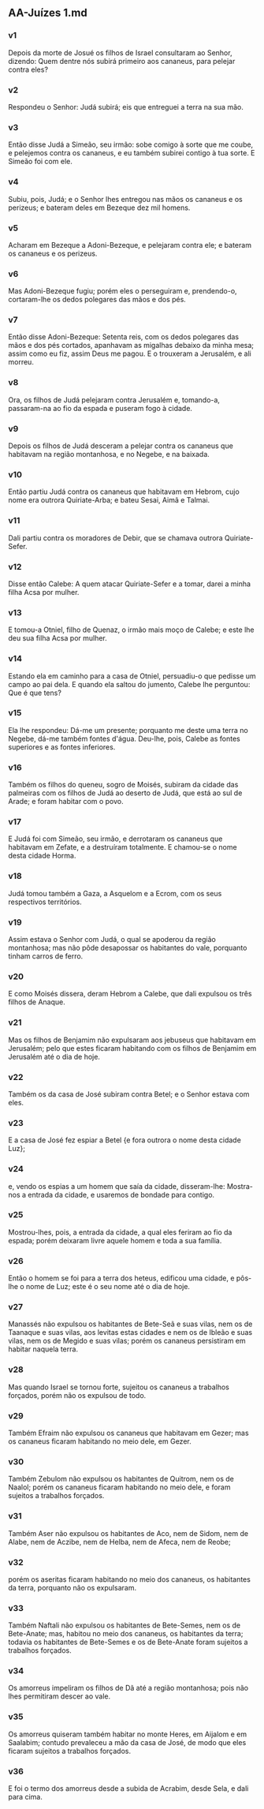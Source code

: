 ## AA-Juízes 1.md
### v1
 Depois da morte de Josué os filhos de Israel consultaram ao Senhor, dizendo: Quem dentre nós subirá primeiro aos cananeus, para pelejar contra eles?
### v2
 Respondeu o Senhor: Judá subirá; eis que entreguei a terra na sua mão.
### v3
 Então disse Judá a Simeão, seu irmão: sobe comigo à sorte que me coube, e pelejemos contra os cananeus, e eu também subirei contigo à tua sorte. E Simeão foi com ele.
### v4
 Subiu, pois, Judá; e o Senhor lhes entregou nas mãos os cananeus e os perizeus; e bateram deles em Bezeque dez mil homens.
### v5
 Acharam em Bezeque a Adoni-Bezeque, e pelejaram contra ele; e bateram os cananeus e os perizeus.
### v6
 Mas Adoni-Bezeque fugiu; porém eles o perseguiram e, prendendo-o, cortaram-lhe os dedos polegares das mãos e dos pés.
### v7
 Então disse Adoni-Bezeque: Setenta reis, com os dedos polegares das mãos e dos pés cortados, apanhavam as migalhas debaixo da minha mesa; assim como eu fiz, assim Deus me pagou. E o trouxeram a Jerusalém, e ali morreu.
### v8
 Ora, os filhos de Judá pelejaram contra Jerusalém e, tomando-a, passaram-na ao fio da espada e puseram fogo à cidade.
### v9
 Depois os filhos de Judá desceram a pelejar contra os cananeus que habitavam na região montanhosa, e no Negebe, e na baixada.
### v10
 Então partiu Judá contra os cananeus que habitavam em Hebrom, cujo nome era outrora Quiriate-Arba; e bateu Sesai, Aimã e Talmai.
### v11
 Dali partiu contra os moradores de Debir, que se chamava outrora Quiriate-Sefer.
### v12
 Disse então Calebe: A quem atacar Quiriate-Sefer e a tomar, darei a minha filha Acsa por mulher.
### v13
 E tomou-a Otniel, filho de Quenaz, o irmão mais moço de Calebe; e este lhe deu sua filha Acsa por mulher.
### v14
 Estando ela em caminho para a casa de Otniel, persuadiu-o que pedisse um campo ao pai dela. E quando ela saltou do jumento, Calebe lhe perguntou: Que é que tens?
### v15
 Ela lhe respondeu: Dá-me um presente; porquanto me deste uma terra no Negebe, dá-me também fontes d'água. Deu-lhe, pois, Calebe as fontes superiores e as fontes inferiores.
### v16
 Também os filhos do queneu, sogro de Moisés, subiram da cidade das palmeiras com os filhos de Judá ao deserto de Judá, que está ao sul de Arade; e foram habitar com o povo.
### v17
 E Judá foi com Simeão, seu irmão, e derrotaram os cananeus que habitavam em Zefate, e a destruíram totalmente. E chamou-se o nome desta cidade Horma.
### v18
 Judá tomou também a Gaza, a Asquelom e a Ecrom, com os seus respectivos territórios.
### v19
 Assim estava o Senhor com Judá, o qual se apoderou da região montanhosa; mas não pôde desapossar os habitantes do vale, porquanto tinham carros de ferro.
### v20
 E como Moisés dissera, deram Hebrom a Calebe, que dali expulsou os três filhos de Anaque.
### v21
 Mas os filhos de Benjamim não expulsaram aos jebuseus que habitavam em Jerusalém; pelo que estes ficaram habitando com os filhos de Benjamim em Jerusalém até o dia de hoje.
### v22
 Também os da casa de José subiram contra Betel; e o Senhor estava com eles.
### v23
 E a casa de José fez espiar a Betel {e fora outrora o nome desta cidade Luz};
### v24
 e, vendo os espias a um homem que saía da cidade, disseram-lhe: Mostra-nos a entrada da cidade, e usaremos de bondade para contigo.
### v25
 Mostrou-lhes, pois, a entrada da cidade, a qual eles feriram ao fio da espada; porém deixaram livre aquele homem e toda a sua família.
### v26
 Então o homem se foi para a terra dos heteus, edificou uma cidade, e pôs-lhe o nome de Luz; este é o seu nome até o dia de hoje.
### v27
 Manassés não expulsou os habitantes de Bete-Seã e suas vilas, nem os de Taanaque e suas vilas, aos levitas estas cidades e nem os de Ibleão e suas vilas, nem os de Megido e suas vilas; porém os cananeus persistiram em habitar naquela terra.
### v28
 Mas quando Israel se tornou forte, sujeitou os cananeus a trabalhos forçados, porém não os expulsou de todo.
### v29
 Também Efraim não expulsou os cananeus que habitavam em Gezer; mas os cananeus ficaram habitando no meio dele, em Gezer.
### v30
 Também Zebulom não expulsou os habitantes de Quitrom, nem os de Naalol; porém os cananeus ficaram habitando no meio dele, e foram sujeitos a trabalhos forçados.
### v31
 Também Aser não expulsou os habitantes de Aco, nem de Sidom, nem de Alabe, nem de Aczibe, nem de Helba, nem de Afeca, nem de Reobe;
### v32
 porém os aseritas ficaram habitando no meio dos cananeus, os habitantes da terra, porquanto não os expulsaram.
### v33
 Também Naftali não expulsou os habitantes de Bete-Semes, nem os de Bete-Anate; mas, habitou no meio dos cananeus, os habitantes da terra; todavia os habitantes de Bete-Semes e os de Bete-Anate foram sujeitos a trabalhos forçados.
### v34
 Os amorreus impeliram os filhos de Dã até a região montanhosa; pois não lhes permitiram descer ao vale.
### v35
 Os amorreus quiseram também habitar no monte Heres, em Aijalom e em Saalabim; contudo prevaleceu a mão da casa de José, de modo que eles ficaram sujeitos a trabalhos forçados.
### v36
 E foi o termo dos amorreus desde a subida de Acrabim, desde Sela, e dali para cima.
